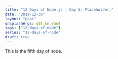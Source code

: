 ```yaml
---
title: "12 Days of Node.js - Day 5: Placeholder."
date: "2019-12-30"
layout: "post"
unsplashArgs: q0t_kn_Yau4
tags: ["12-days-of-node"]
series: "12-days-of-node"
draft: true
---
```


This is the fifth day of node.
